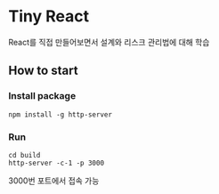 # Tiny React 

React를 직접 만들어보면서 설계와 리스크 관리법에 대해 학습

## How to start

### Install package

```
npm install -g http-server
```

### Run

```
cd build
http-server -c-1 -p 3000
```

3000번 포트에서 접속 가능
